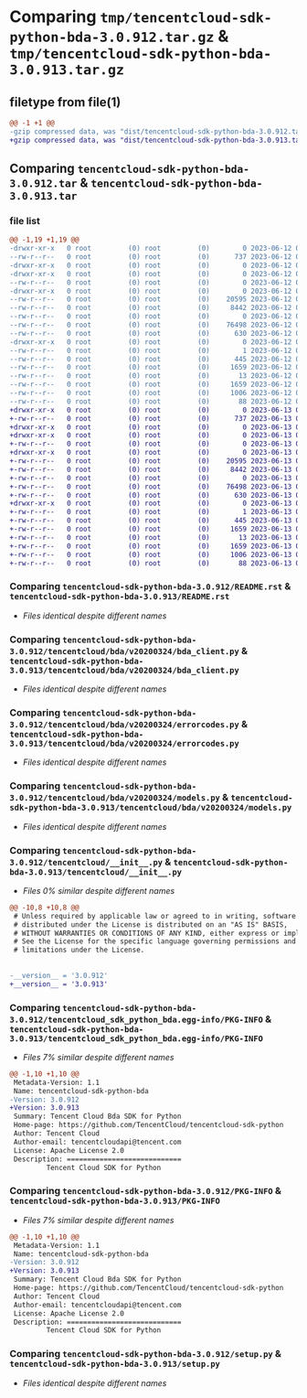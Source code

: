 # Comparing `tmp/tencentcloud-sdk-python-bda-3.0.912.tar.gz` & `tmp/tencentcloud-sdk-python-bda-3.0.913.tar.gz`

## filetype from file(1)

```diff
@@ -1 +1 @@
-gzip compressed data, was "dist/tencentcloud-sdk-python-bda-3.0.912.tar", last modified: Mon Jun 12 02:56:52 2023, max compression
+gzip compressed data, was "dist/tencentcloud-sdk-python-bda-3.0.913.tar", last modified: Tue Jun 13 02:04:25 2023, max compression
```

## Comparing `tencentcloud-sdk-python-bda-3.0.912.tar` & `tencentcloud-sdk-python-bda-3.0.913.tar`

### file list

```diff
@@ -1,19 +1,19 @@
-drwxr-xr-x   0 root         (0) root         (0)        0 2023-06-12 02:56:52.000000 tencentcloud-sdk-python-bda-3.0.912/
--rw-r--r--   0 root         (0) root         (0)      737 2023-06-12 02:56:52.000000 tencentcloud-sdk-python-bda-3.0.912/README.rst
-drwxr-xr-x   0 root         (0) root         (0)        0 2023-06-12 02:56:52.000000 tencentcloud-sdk-python-bda-3.0.912/tencentcloud/
-drwxr-xr-x   0 root         (0) root         (0)        0 2023-06-12 02:56:52.000000 tencentcloud-sdk-python-bda-3.0.912/tencentcloud/bda/
--rw-r--r--   0 root         (0) root         (0)        0 2023-06-12 02:56:52.000000 tencentcloud-sdk-python-bda-3.0.912/tencentcloud/bda/__init__.py
-drwxr-xr-x   0 root         (0) root         (0)        0 2023-06-12 02:56:52.000000 tencentcloud-sdk-python-bda-3.0.912/tencentcloud/bda/v20200324/
--rw-r--r--   0 root         (0) root         (0)    20595 2023-06-12 02:56:52.000000 tencentcloud-sdk-python-bda-3.0.912/tencentcloud/bda/v20200324/bda_client.py
--rw-r--r--   0 root         (0) root         (0)     8442 2023-06-12 02:56:52.000000 tencentcloud-sdk-python-bda-3.0.912/tencentcloud/bda/v20200324/errorcodes.py
--rw-r--r--   0 root         (0) root         (0)        0 2023-06-12 02:56:52.000000 tencentcloud-sdk-python-bda-3.0.912/tencentcloud/bda/v20200324/__init__.py
--rw-r--r--   0 root         (0) root         (0)    76498 2023-06-12 02:56:52.000000 tencentcloud-sdk-python-bda-3.0.912/tencentcloud/bda/v20200324/models.py
--rw-r--r--   0 root         (0) root         (0)      630 2023-06-12 02:56:52.000000 tencentcloud-sdk-python-bda-3.0.912/tencentcloud/__init__.py
-drwxr-xr-x   0 root         (0) root         (0)        0 2023-06-12 02:56:52.000000 tencentcloud-sdk-python-bda-3.0.912/tencentcloud_sdk_python_bda.egg-info/
--rw-r--r--   0 root         (0) root         (0)        1 2023-06-12 02:56:52.000000 tencentcloud-sdk-python-bda-3.0.912/tencentcloud_sdk_python_bda.egg-info/dependency_links.txt
--rw-r--r--   0 root         (0) root         (0)      445 2023-06-12 02:56:52.000000 tencentcloud-sdk-python-bda-3.0.912/tencentcloud_sdk_python_bda.egg-info/SOURCES.txt
--rw-r--r--   0 root         (0) root         (0)     1659 2023-06-12 02:56:52.000000 tencentcloud-sdk-python-bda-3.0.912/tencentcloud_sdk_python_bda.egg-info/PKG-INFO
--rw-r--r--   0 root         (0) root         (0)       13 2023-06-12 02:56:52.000000 tencentcloud-sdk-python-bda-3.0.912/tencentcloud_sdk_python_bda.egg-info/top_level.txt
--rw-r--r--   0 root         (0) root         (0)     1659 2023-06-12 02:56:52.000000 tencentcloud-sdk-python-bda-3.0.912/PKG-INFO
--rw-r--r--   0 root         (0) root         (0)     1006 2023-06-12 02:56:52.000000 tencentcloud-sdk-python-bda-3.0.912/setup.py
--rw-r--r--   0 root         (0) root         (0)       88 2023-06-12 02:56:52.000000 tencentcloud-sdk-python-bda-3.0.912/setup.cfg
+drwxr-xr-x   0 root         (0) root         (0)        0 2023-06-13 02:04:25.000000 tencentcloud-sdk-python-bda-3.0.913/
+-rw-r--r--   0 root         (0) root         (0)      737 2023-06-13 02:04:24.000000 tencentcloud-sdk-python-bda-3.0.913/README.rst
+drwxr-xr-x   0 root         (0) root         (0)        0 2023-06-13 02:04:25.000000 tencentcloud-sdk-python-bda-3.0.913/tencentcloud/
+drwxr-xr-x   0 root         (0) root         (0)        0 2023-06-13 02:04:25.000000 tencentcloud-sdk-python-bda-3.0.913/tencentcloud/bda/
+-rw-r--r--   0 root         (0) root         (0)        0 2023-06-13 02:04:24.000000 tencentcloud-sdk-python-bda-3.0.913/tencentcloud/bda/__init__.py
+drwxr-xr-x   0 root         (0) root         (0)        0 2023-06-13 02:04:25.000000 tencentcloud-sdk-python-bda-3.0.913/tencentcloud/bda/v20200324/
+-rw-r--r--   0 root         (0) root         (0)    20595 2023-06-13 02:04:24.000000 tencentcloud-sdk-python-bda-3.0.913/tencentcloud/bda/v20200324/bda_client.py
+-rw-r--r--   0 root         (0) root         (0)     8442 2023-06-13 02:04:24.000000 tencentcloud-sdk-python-bda-3.0.913/tencentcloud/bda/v20200324/errorcodes.py
+-rw-r--r--   0 root         (0) root         (0)        0 2023-06-13 02:04:24.000000 tencentcloud-sdk-python-bda-3.0.913/tencentcloud/bda/v20200324/__init__.py
+-rw-r--r--   0 root         (0) root         (0)    76498 2023-06-13 02:04:24.000000 tencentcloud-sdk-python-bda-3.0.913/tencentcloud/bda/v20200324/models.py
+-rw-r--r--   0 root         (0) root         (0)      630 2023-06-13 02:04:24.000000 tencentcloud-sdk-python-bda-3.0.913/tencentcloud/__init__.py
+drwxr-xr-x   0 root         (0) root         (0)        0 2023-06-13 02:04:25.000000 tencentcloud-sdk-python-bda-3.0.913/tencentcloud_sdk_python_bda.egg-info/
+-rw-r--r--   0 root         (0) root         (0)        1 2023-06-13 02:04:24.000000 tencentcloud-sdk-python-bda-3.0.913/tencentcloud_sdk_python_bda.egg-info/dependency_links.txt
+-rw-r--r--   0 root         (0) root         (0)      445 2023-06-13 02:04:25.000000 tencentcloud-sdk-python-bda-3.0.913/tencentcloud_sdk_python_bda.egg-info/SOURCES.txt
+-rw-r--r--   0 root         (0) root         (0)     1659 2023-06-13 02:04:24.000000 tencentcloud-sdk-python-bda-3.0.913/tencentcloud_sdk_python_bda.egg-info/PKG-INFO
+-rw-r--r--   0 root         (0) root         (0)       13 2023-06-13 02:04:24.000000 tencentcloud-sdk-python-bda-3.0.913/tencentcloud_sdk_python_bda.egg-info/top_level.txt
+-rw-r--r--   0 root         (0) root         (0)     1659 2023-06-13 02:04:25.000000 tencentcloud-sdk-python-bda-3.0.913/PKG-INFO
+-rw-r--r--   0 root         (0) root         (0)     1006 2023-06-13 02:04:24.000000 tencentcloud-sdk-python-bda-3.0.913/setup.py
+-rw-r--r--   0 root         (0) root         (0)       88 2023-06-13 02:04:25.000000 tencentcloud-sdk-python-bda-3.0.913/setup.cfg
```

### Comparing `tencentcloud-sdk-python-bda-3.0.912/README.rst` & `tencentcloud-sdk-python-bda-3.0.913/README.rst`

 * *Files identical despite different names*

### Comparing `tencentcloud-sdk-python-bda-3.0.912/tencentcloud/bda/v20200324/bda_client.py` & `tencentcloud-sdk-python-bda-3.0.913/tencentcloud/bda/v20200324/bda_client.py`

 * *Files identical despite different names*

### Comparing `tencentcloud-sdk-python-bda-3.0.912/tencentcloud/bda/v20200324/errorcodes.py` & `tencentcloud-sdk-python-bda-3.0.913/tencentcloud/bda/v20200324/errorcodes.py`

 * *Files identical despite different names*

### Comparing `tencentcloud-sdk-python-bda-3.0.912/tencentcloud/bda/v20200324/models.py` & `tencentcloud-sdk-python-bda-3.0.913/tencentcloud/bda/v20200324/models.py`

 * *Files identical despite different names*

### Comparing `tencentcloud-sdk-python-bda-3.0.912/tencentcloud/__init__.py` & `tencentcloud-sdk-python-bda-3.0.913/tencentcloud/__init__.py`

 * *Files 0% similar despite different names*

```diff
@@ -10,8 +10,8 @@
 # Unless required by applicable law or agreed to in writing, software
 # distributed under the License is distributed on an "AS IS" BASIS,
 # WITHOUT WARRANTIES OR CONDITIONS OF ANY KIND, either express or implied.
 # See the License for the specific language governing permissions and
 # limitations under the License.
 
 
-__version__ = '3.0.912'
+__version__ = '3.0.913'
```

### Comparing `tencentcloud-sdk-python-bda-3.0.912/tencentcloud_sdk_python_bda.egg-info/PKG-INFO` & `tencentcloud-sdk-python-bda-3.0.913/tencentcloud_sdk_python_bda.egg-info/PKG-INFO`

 * *Files 7% similar despite different names*

```diff
@@ -1,10 +1,10 @@
 Metadata-Version: 1.1
 Name: tencentcloud-sdk-python-bda
-Version: 3.0.912
+Version: 3.0.913
 Summary: Tencent Cloud Bda SDK for Python
 Home-page: https://github.com/TencentCloud/tencentcloud-sdk-python
 Author: Tencent Cloud
 Author-email: tencentcloudapi@tencent.com
 License: Apache License 2.0
 Description: ============================
         Tencent Cloud SDK for Python
```

### Comparing `tencentcloud-sdk-python-bda-3.0.912/PKG-INFO` & `tencentcloud-sdk-python-bda-3.0.913/PKG-INFO`

 * *Files 7% similar despite different names*

```diff
@@ -1,10 +1,10 @@
 Metadata-Version: 1.1
 Name: tencentcloud-sdk-python-bda
-Version: 3.0.912
+Version: 3.0.913
 Summary: Tencent Cloud Bda SDK for Python
 Home-page: https://github.com/TencentCloud/tencentcloud-sdk-python
 Author: Tencent Cloud
 Author-email: tencentcloudapi@tencent.com
 License: Apache License 2.0
 Description: ============================
         Tencent Cloud SDK for Python
```

### Comparing `tencentcloud-sdk-python-bda-3.0.912/setup.py` & `tencentcloud-sdk-python-bda-3.0.913/setup.py`

 * *Files identical despite different names*

